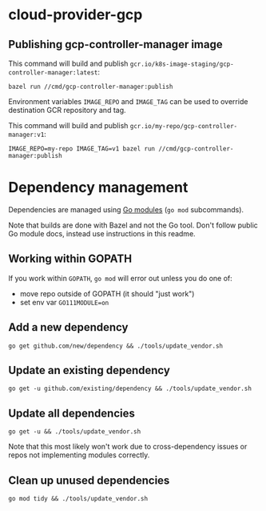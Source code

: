 # cloud-provider-gcp

## Publishing gcp-controller-manager image

This command will build and publish
`gcr.io/k8s-image-staging/gcp-controller-manager:latest`:

```
bazel run //cmd/gcp-controller-manager:publish
```

Environment variables `IMAGE_REPO` and `IMAGE_TAG` can be used to override
destination GCR repository and tag.

This command will build and publish
`gcr.io/my-repo/gcp-controller-manager:v1`:


```
IMAGE_REPO=my-repo IMAGE_TAG=v1 bazel run //cmd/gcp-controller-manager:publish
```

# Dependency management

Dependencies are managed using [Go modules](https://github.com/golang/go/wiki/Modules) (`go mod` subcommands).

Note that builds are done with Bazel and not the Go tool. Don't follow public
Go module docs, instead use instructions in this readme.

## Working within GOPATH

If you work within `GOPATH`, `go mod` will error out unless you do one of:

- move repo outside of GOPATH (it should "just work")
- set env var `GO111MODULE=on`

## Add a new dependency

```
go get github.com/new/dependency && ./tools/update_vendor.sh
```

## Update an existing dependency

```
go get -u github.com/existing/dependency && ./tools/update_vendor.sh
```

## Update all dependencies

```
go get -u && ./tools/update_vendor.sh
```

Note that this most likely won't work due to cross-dependency issues or repos
not implementing modules correctly.

## Clean up unused dependencies

```
go mod tidy && ./tools/update_vendor.sh
```
